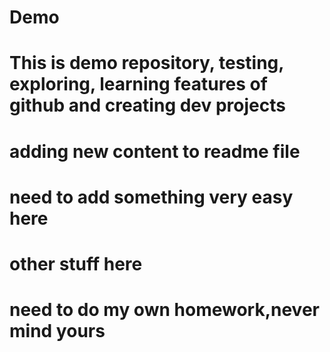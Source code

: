 # Demo

# This is demo repository, testing, exploring, learning features of github and creating dev projects
# adding new content to readme file
#
#
# need to add something very easy here


# other stuff here
# need to do my own homework,never mind yours

